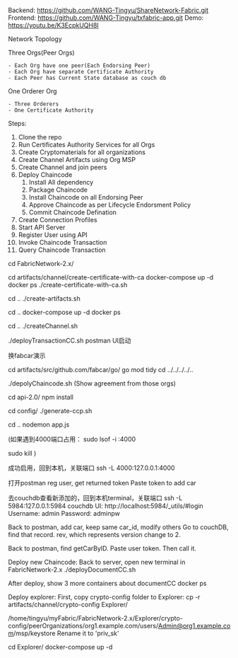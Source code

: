   Backend: https://github.com/WANG-Tingyu/ShareNetwork-Fabric.git
  Frontend: https://github.com/WANG-Tingyu/txfabric-app.git
  Demo: https://youtu.be/K3EcpkUQH8I


Network Topology

Three Orgs(Peer Orgs)

    - Each Org have one peer(Each Endorsing Peer)
    - Each Org have separate Certificate Authority
    - Each Peer has Current State database as couch db


One Orderer Org

    - Three Orderers
    - One Certificate Authority



Steps:

1) Clone the repo
2) Run Certificates Authority Services for all Orgs
3) Create Cryptomaterials for all organizations
4) Create Channel Artifacts using Org MSP
5) Create Channel and join peers
6) Deploy Chaincode
   1) Install All dependency
   2) Package Chaincode
   3) Install Chaincode on all Endorsing Peer
   4) Approve Chaincode as per Lifecycle Endorsment Policy
   5) Commit Chaincode Defination
7) Create Connection Profiles
8) Start API Server
9) Register User using API
10) Invoke Chaincode Transaction
11) Query Chaincode Transaction


cd FabricNetwork-2.x/

cd artifacts/channel/create-certificate-with-ca
docker-compose up -d
docker ps
./create-certificate-with-ca.sh


cd ..
./create-artifacts.sh

cd ..
docker-compose up -d
docker ps

cd ..
./createChannel.sh

./deployTransactionCC.sh
postman
UI启动


换fabcar演示

cd artifacts/src/github.com/fabcar/go/
go mod tidy
cd ../../../../..

./depolyChaincode.sh
(Show agreement from those orgs)

cd api-2.0/
npm install

cd config/
./generate-ccp.sh

cd ..
nodemon app.js 

(如果遇到4000端口占用：
sudo lsof -i :4000

sudo kill <PID>
)

成功启用，回到本机，关联端口
ssh -L 4000:127.0.0.1:4000  

打开postman
reg user, get returned token
Paste token to add car

去couchdb查看新添加的，回到本机terminal，关联端口
ssh -L 5984:127.0.0.1:5984 
couchdb UI: http://localhost:5984/_utils/#login
Username: admin
Password: adminpw

Back to postman, add car, keep same car_id, modify others
Go to couchDB, find that record. rev, which represents version change to 2.

Back to postman, find getCarByID. Paste user token. Then call it.

Deploy new Chaincode:
Back to server, open new terminal in FabricNetwork-2.x
./deployDocumentCC.sh 

After deploy, show 3 more containers about documentCC
docker ps

Deploy explorer:
First, copy crypto-config folder to Explorer:
cp -r artifacts/channel/crypto-config Explorer/

/home/tingyu/myFabric/FabricNetwork-2.x/Explorer/crypto-config/peerOrganizations/org1.example.com/users/Admin@org1.example.com/msp/keystore
Rename it to 'priv_sk'

cd Explorer/
docker-compose up -d
 
